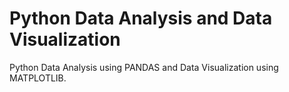 # Python Data Analysis and Data Visualization
Python Data Analysis using PANDAS and Data Visualization using MATPLOTLIB.

